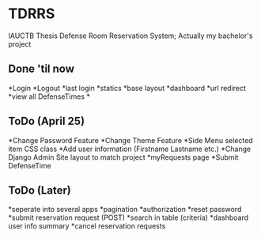 # TDRRS
IAUCTB Thesis Defense Room Reservation System; Actually my bachelor's project

## Done 'til now
*Login
*Logout
*last login
*statics
*base layout
*dashboard
*url redirect
*view all DefenseTimes
*

## ToDo (April 25)
*Change Password Feature
*Change Theme Feature
*Side Menu selected item CSS class
*Add user information (Firstname Lastname etc.)
*Change Django Admin Site layout to match project
*myRequests page
*Submit DefenseTime

## ToDo (Later)
*seperate into several apps
*pagination
*authorization
*reset password
*submit reservation request (POST)
*search in table (criteria)
*dashboard user info summary
*cancel reservation requests